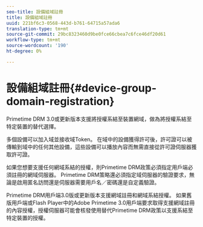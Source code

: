 ```yaml
---
seo-title: 設備組域註冊
title: 設備組域註冊
uuid: 221bf6c3-0568-443d-b761-64715a57ada6
translation-type: tm+mt
source-git-commit: 29bc8323460d9be0fce66cbea7c6fce46df20d61
workflow-type: tm+mt
source-wordcount: '190'
ht-degree: 0%

---
```



# 設備組域註冊{#device-group-domain-registration}

Primetime DRM 3.0或更新版本支援將授權系結至裝置網域，做為將授權系結至特定裝置的替代選擇。

多個設備可以加入域並接收域Token。 在域中的設備獲得許可後，許可證可以被傳輸到域中的任何其他設備，這些設備可以播放內容而無需直接從許可證伺服器獲取許可證。

如果您想要支援任何網域系結的授權，則Primetime DRM政策必須指定用戶端必須註冊的網域伺服器。 Primetime DRM策略還必須指定域伺服器的驗證要求，無論是啟用匿名訪問還是伺服器需要用戶名／密碼還是自定義驗證。

Primetime DRM用戶端3.0版或更新版本支援網域註冊和網域系結授權。 如果舊版用戶端或Flash Player中的Adobe Primetime 3.0用戶端要求取得支援網域註冊的內容授權，授權伺服器可能會核發使用替代Primetime DRM政策以支援系結至特定裝置的授權。
